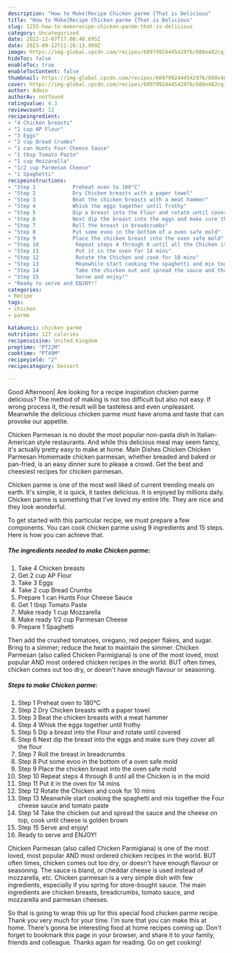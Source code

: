 ```yaml
---
description: "How to Make|Recipe Chicken parme {That is Delicious"
title: "How to Make|Recipe Chicken parme {That is Delicious"
slug: 1255-how-to-makerecipe-chicken-parme-that-is-delicious
category: Uncategorized
date: 2022-12-07T17:08:40.695Z
date: 2023-09-12T11:26:13.999Z
image: https://img-global.cpcdn.com/recipes/6097992444542976/680x482cq70/chicken-parme-recipe-main-photo.jpg
hideToc: false
enableToc: true
enableTocContent: false
thumbnail: https://img-global.cpcdn.com/recipes/6097992444542976/680x482cq70/chicken-parme-recipe-main-photo.jpg
cover: https://img-global.cpcdn.com/recipes/6097992444542976/680x482cq70/chicken-parme-recipe-main-photo.jpg
author: Admin
authorAv: notfound
ratingvalue: 4.3
reviewcount: 12
recipeingredient:
- "4 Chicken breasts"
- "2 cup AP Flour"
- "3 Eggs"
- "2 cup Bread Crumbs"
- "1 can Hunts Four Cheese Sauce"
- "1 tbsp Tomato Paste"
- "1 cup Mozzarella"
- "1/2 cup Parmesan Cheese"
- "1 Spaghetti"
recipeinstructions:
- "Step 1            Preheat oven to 180°C"
- "Step 2            Dry Chicken breasts with a paper towel"
- "Step 3            Beat the chicken breasts with a meat hammer"
- "Step 4            Whisk the eggs together until frothy"
- "Step 5            Dip a breast into the Flour and rotate until covered"
- "Step 6            Next dip the breast into the eggs and make sure they cover all the flour"
- "Step 7            Roll the breast in breadcrumbs"
- "Step 8            Put some evoo in the bottom of a oven safe mold"
- "Step 9            Place the chicken breast into the oven safe mold"
- "Step 10            Repeat steps 4 through 8 until all the Chicken is in the mold"
- "Step 11            Put it in the oven for 14 mins"
- "Step 12            Rotate the Chicken and cook for 10 mins"
- "Step 13            Meanwhile start cooking the spaghetti and mix together the Four cheese sauce and tomato paste"
- "Step 14            Take the chicken out and spread the sauce and the cheese on top, cook until cheese is golden brown"
- "Step 15            Serve and enjoy!"
- "Ready to serve and ENJOY!"
categories:
- Recipe
tags:
- chicken
- parme

katakunci: chicken parme 
nutrition: 127 calories
recipecuisine: United Kingdom
preptime: "PT22M"
cooktime: "PT49M"
recipeyield: "2"
recipecategory: Dessert

---
```



Good Afternoon| Are looking for a recipe inspiration chicken parme delicious? The method of making is not too difficult but also not easy. If wrong process it, the result will be tasteless and even unpleasant. Meanwhile the delicious chicken parme must have aroma and taste that can provoke our appetite.





Chicken Parmesan is no doubt the most popular non-pasta dish in Italian-American style restaurants. And while this delicious meal may seem fancy, it&#39;s actually pretty easy to make at home. Main Dishes Chicken Chicken Parmesan Homemade chicken parmesan, whether breaded and baked or pan-fried, is an easy dinner sure to please a crowd. Get the best and cheesiest recipes for chicken parmesan.

Chicken parme is one of the most well liked of current trending meals on earth. It's simple, it is quick, it tastes delicious. It is enjoyed by millions daily. Chicken parme is something that I've loved my entire life. They are nice and they look wonderful.


To get started with this particular recipe, we must prepare a few components. You can cook chicken parme using 9 ingredients and 15 steps. Here is how you can achieve that.

<!--inarticleads1-->

##### The ingredients needed to make Chicken parme:

1. Take 4 Chicken breasts
1. Get 2 cup AP Flour
1. Take 3 Eggs
1. Take 2 cup Bread Crumbs
1. Prepare 1 can Hunts Four Cheese Sauce
1. Get 1 tbsp Tomato Paste
1. Make ready 1 cup Mozzarella
1. Make ready 1/2 cup Parmesan Cheese
1. Prepare 1 Spaghetti


Then add the crushed tomatoes, oregano, red pepper flakes, and sugar. Bring to a simmer; reduce the heat to maintain the simmer. Chicken Parmesan (also called Chicken Parmigiana) is one of the most loved, most popular AND most ordered chicken recipes in the world. BUT often times, chicken comes out too dry, or doesn&#39;t have enough flavour or seasoning. 

<!--inarticleads2-->

##### Steps to make Chicken parme:

1. Step 1            Preheat oven to 180°C
1. Step 2            Dry Chicken breasts with a paper towel
1. Step 3            Beat the chicken breasts with a meat hammer
1. Step 4            Whisk the eggs together until frothy
1. Step 5            Dip a breast into the Flour and rotate until covered
1. Step 6            Next dip the breast into the eggs and make sure they cover all the flour
1. Step 7            Roll the breast in breadcrumbs
1. Step 8            Put some evoo in the bottom of a oven safe mold
1. Step 9            Place the chicken breast into the oven safe mold
1. Step 10            Repeat steps 4 through 8 until all the Chicken is in the mold
1. Step 11            Put it in the oven for 14 mins
1. Step 12            Rotate the Chicken and cook for 10 mins
1. Step 13            Meanwhile start cooking the spaghetti and mix together the Four cheese sauce and tomato paste
1. Step 14            Take the chicken out and spread the sauce and the cheese on top, cook until cheese is golden brown
1. Step 15            Serve and enjoy!
1. Ready to serve and ENJOY!

Chicken Parmesan (also called Chicken Parmigiana) is one of the most loved, most popular AND most ordered chicken recipes in the world. BUT often times, chicken comes out too dry, or doesn&#39;t have enough flavour or seasoning. The sauce is bland, or cheddar cheese is used instead of mozzarella, etc. Chicken parmesan is a very simple dish with few ingredients, especially if you spring for store-bought sauce. The main ingredients are chicken breasts, breadcrumbs, tomato sauce, and mozzarella and parmesan cheeses. 

So that is going to wrap this up for this special food chicken parme recipe. Thank you very much for your time. I'm sure that you can make this at home. There's gonna be interesting food at home recipes coming up. Don't forget to bookmark this page in your browser, and share it to your family, friends and colleague. Thanks again for reading. Go on get cooking!
